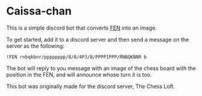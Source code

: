 # Caissa-chan

This is a simple discord bot that converts [FEN](https://en.wikipedia.org/wiki/Forsyth%E2%80%93Edwards_Notation) into an image.

To get started, add it to a discord server and then send a message on the server as the following:

`!FEN rnbqkbnr/pppppppp/8/8/4P3/8/PPPP1PPP/RNBQKBNR b`

The bot will reply to you message with an image of the chess board with the position in the FEN, and will announce whose turn it is too.

This bot was originally made for the discord server, The Chess Loft.
